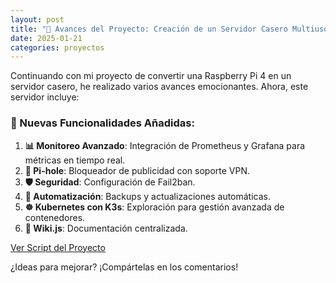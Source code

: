 ```yaml
---
layout: post
title: "🚀 Avances del Proyecto: Creación de un Servidor Casero Multiuso en Raspberry Pi 4 🌐"
date: 2025-01-21
categories: proyectos
---
```


Continuando con mi proyecto de convertir una Raspberry Pi 4 en un servidor casero, he realizado varios avances emocionantes. Ahora, este servidor incluye:

### 🔧 Nuevas Funcionalidades Añadidas:
1. **📊 Monitoreo Avanzado**: Integración de Prometheus y Grafana para métricas en tiempo real.
2. **🚫 Pi-hole**: Bloqueador de publicidad con soporte VPN.
3. **🛡️ Seguridad**: Configuración de Fail2ban.
4. **🔄 Automatización**: Backups y actualizaciones automáticas.
5. **☸️ Kubernetes con K3s**: Exploración para gestión avanzada de contenedores.
6. **📝 Wiki.js**: Documentación centralizada.

[Ver Script del Proyecto](assets/scripts/configuracion_servidor.sh)

¿Ideas para mejorar? ¡Compártelas en los comentarios!
